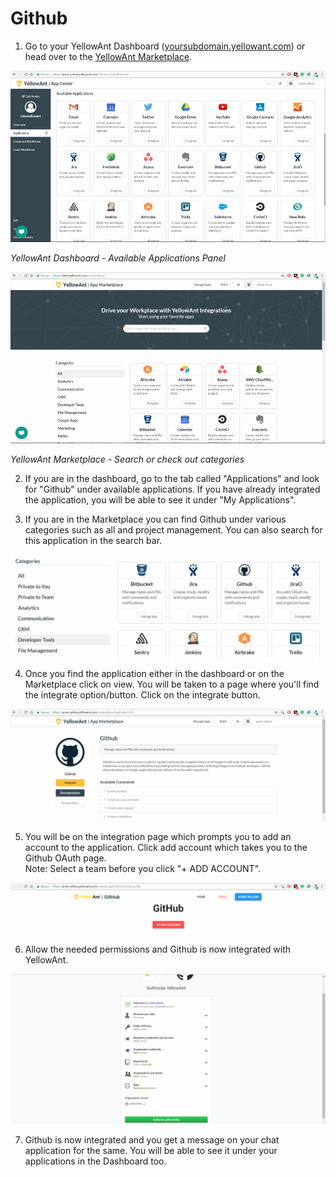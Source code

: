 # Github

1. Go to your YellowAnt Dashboard \([yoursubdomain.yellowant.com](https://github.com/yellowanthq/yellowant-help-center/tree/bdad19066023aa6a8b667a1d6f05b72945b49759/yoursubdomain.yellowant.com)\) or head over to the [YellowAnt Marketplace](https://www.yellowant.com/marketplace). 

![](../../.gitbook/assets/image%20%2828%29.png)

_YellowAnt Dashboard - Available Applications Panel_

![](../../.gitbook/assets/image%20%28204%29.png)

_YellowAnt Marketplace - Search or check out categories_

2. If you are in the dashboard, go to the tab called "Applications" and look for "Github" under available applications. If you have already integrated the application, you will be able to see it under "My Applications".

3. If you are in the Marketplace you can find Github under various categories such as all and project management. You can also search for this application in the search bar.  


![](../../.gitbook/assets/image%20%2845%29.png)

4. Once you find the application either in the dashboard or on the Marketplace click on view. You will be taken to a page where you'll find the integrate option/button. Click on the integrate button.  


![](../../.gitbook/assets/image%20%2832%29.png)

5. You will be on the integration page which prompts you to add an account to the application. Click add account which takes you to the Github OAuth page.  
Note: Select a team before you click "+ ADD ACCOUNT".  


![](../../.gitbook/assets/image%20%2840%29.png)

6. Allow the needed permissions and Github is now integrated with YellowAnt.  


![](../../.gitbook/assets/image%20%28294%29.png)

7. Github is now integrated and you get a message on your chat application for the same. You will be able to see it under your applications in the Dashboard too.

